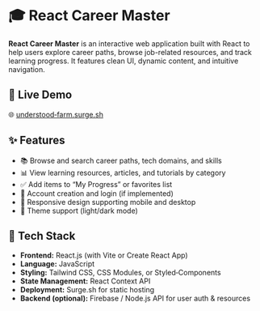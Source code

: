 <h1>🎓 React Career Master</h1>

  <p>
    <strong>React Career Master</strong> is an interactive web application built with React to help users explore career paths, browse job-related resources, and track learning progress. It features clean UI, dynamic content, and intuitive navigation.
  </p>

  <h2>🚀 Live Demo</h2>
  <p>🌐 <a href="http://understood-farm.surge.sh" target="_blank">understood‑farm.surge.sh</a></p>

  <h2>✨ Features</h2>
  <ul>
    <li>📚 Browse and search career paths, tech domains, and skills</li>
    <li>📊 View learning resources, articles, and tutorials by category</li>
    <li>✅ Add items to “My Progress” or favorites list</li>
    <li>👤 Account creation and login (if implemented)</li>
    <li>🚀 Responsive design supporting mobile and desktop</li>
    <li>🎨 Theme support (light/dark mode)</li>
  </ul>

  <h2>🧰 Tech Stack</h2>
  <ul>
    <li><strong>Frontend:</strong> React.js (with Vite or Create React App)</li>
    <li><strong>Language:</strong> JavaScript</li>
    <li><strong>Styling:</strong> Tailwind CSS, CSS Modules, or Styled‑Components</li>
    <li><strong>State Management:</strong> React Context API</li>
    <li><strong>Deployment:</strong> Surge.sh for static hosting</li>
    <li><strong>Backend (optional):</strong> Firebase / Node.js API for user auth & resources</li>
  </ul>
